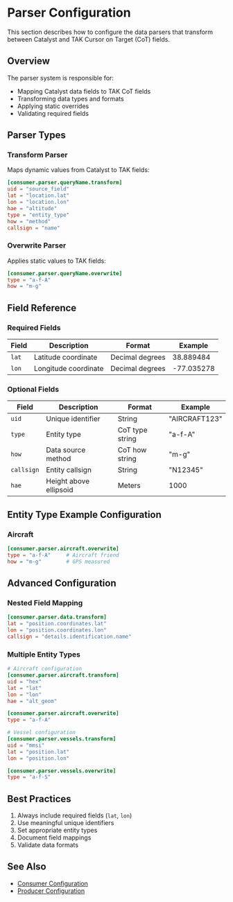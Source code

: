 # Parser Configuration

This section describes how to configure the data parsers that transform between Catalyst and TAK Cursor on Target (CoT) fields.

## Overview

The parser system is responsible for:
- Mapping Catalyst data fields to TAK CoT fields
- Transforming data types and formats
- Applying static overrides
- Validating required fields

## Parser Types

### Transform Parser
Maps dynamic values from Catalyst to TAK fields:

```toml
[consumer.parser.queryName.transform]
uid = "source_field"
lat = "location.lat"
lon = "location.lon"
hae = "altitude"
type = "entity_type"
how = "method"
callsign = "name"
```

### Overwrite Parser
Applies static values to TAK fields:

```toml
[consumer.parser.queryName.overwrite]
type = "a-f-A"
how = "m-g"
```

## Field Reference

### Required Fields
| Field | Description | Format | Example |
|-------|-------------|--------|---------|
| `lat` | Latitude coordinate | Decimal degrees | 38.889484 |
| `lon` | Longitude coordinate | Decimal degrees | -77.035278 |

### Optional Fields
| Field | Description | Format | Example |
|-------|-------------|--------|---------|
| `uid` | Unique identifier | String | "AIRCRAFT123" |
| `type` | Entity type | CoT type string | "a-f-A" |
| `how` | Data source method | CoT how string | "m-g" |
| `callsign` | Entity callsign | String | "N12345" |
| `hae` | Height above ellipsoid | Meters | 1000 |

## Entity Type Example Configuration

### Aircraft
```toml
[consumer.parser.aircraft.overwrite]
type = "a-f-A"     # Aircraft friend
how = "m-g"        # GPS measured
```

     

## Advanced Configuration

### Nested Field Mapping
```toml
[consumer.parser.data.transform]
lat = "position.coordinates.lat"
lon = "position.coordinates.lon"
callsign = "details.identification.name"
```

### Multiple Entity Types
```toml
# Aircraft configuration
[consumer.parser.aircraft.transform]
uid = "hex"
lat = "lat"
lon = "lon"
hae = "alt_geom"

[consumer.parser.aircraft.overwrite]
type = "a-f-A"

# Vessel configuration
[consumer.parser.vessels.transform]
uid = "mmsi"
lat = "position.lat"
lon = "position.lon"

[consumer.parser.vessels.overwrite]
type = "a-f-S"
```

## Best Practices

1. Always include required fields (`lat`, `lon`)
2. Use meaningful unique identifiers
3. Set appropriate entity types
4. Document field mappings
5. Validate data formats

## See Also

- [Consumer Configuration](./consumer-config.md)
- [Producer Configuration](./producer-config.md)
  